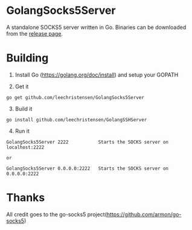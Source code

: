 # GolangSocks5Server
A standalone SOCKS5 server written in Go.  Binaries can be downloaded from the [release page](https://github.com/leechristensen/GolangSocks5Server/releases).

# Building
1) Install Go (https://golang.org/doc/install) and setup your GOPATH

2) Get it
```
go get github.com/leechristensen/GolangSocks5Server
```
3) Build it
```
go install github.com/leechristensen/GolangSSHServer
```
4) Run it
```
GolangSocks5Server 2222           Starts the SOCKS server on localhost:2222

or

GolangSocks5Server 0.0.0.0:2222   Starts the SOCKS server on 0.0.0.0:2222
```

# Thanks
All credit goes to the go-socks5 project(https://github.com/armon/go-socks5)
